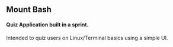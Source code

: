 ## Mount Bash

#### Quiz Application built in a sprint.

Intended to quiz users on Linux/Terminal basics using a simple UI.

